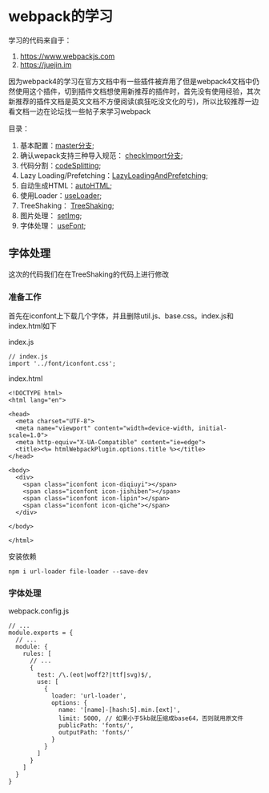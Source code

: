 # webpack的学习
学习的代码来自于：
1. https://www.webpackjs.com
2. https://juejin.im

因为webpack4的学习在官方文档中有一些插件被弃用了但是webpack4文档中仍然使用这个插件，切到插件文档想使用新推荐的插件时，首先没有使用经验，其次新推荐的插件文档是英文文档不方便阅读(疯狂吃没文化的亏)，所以比较推荐一边看文档一边在论坛找一些帖子来学习webpack

目录：

1. 基本配置：[master分支](https://github.com/ChunchunIsMe/studyWebpack "master");
2. 确认wepack支持三种导入规范： [checkImport分支](https://github.com/ChunchunIsMe/studyWebpack/tree/checkImport "checkImport");
3. 代码分割：[codeSplitting](https://github.com/ChunchunIsMe/studyWebpack/tree/codeSplitting "codeSplitting");
4. Lazy Loading/Prefetching：[LazyLoadingAndPrefetching](https://github.com/ChunchunIsMe/studyWebpack/tree/LazyLoadingAndPrefetching "LazyLoadingAndPrefetching");
5. 自动生成HTML：[autoHTML](https://github.com/ChunchunIsMe/studyWebpack/tree/autoHTML "autoHTML");
6. 使用Loader：[useLoader](https://github.com/ChunchunIsMe/studyWebpack/tree/useLoader "useLoader");
7. TreeShaking： [TreeShaking](https://github.com/ChunchunIsMe/studyWebpack/tree/TreeShaking "TreeShaking");
8. 图片处理： [setImg](https://github.com/ChunchunIsMe/studyWebpack/tree/setImg "setImg");
9. 字体处理： [useFont](https://github.com/ChunchunIsMe/studyWebpack/tree/useFont "useFont");

## 字体处理
这次的代码我们在在TreeShaking的代码上进行修改
### 准备工作
首先在iconfont上下载几个字体，并且删除util.js、base.css。index.js和index.html如下

index.js
```
// index.js
import '../font/iconfont.css';
```
index.html
```
<!DOCTYPE html>
<html lang="en">

<head>
  <meta charset="UTF-8">
  <meta name="viewport" content="width=device-width, initial-scale=1.0">
  <meta http-equiv="X-UA-Compatible" content="ie=edge">
  <title><%= htmlWebpackPlugin.options.title %></title>
</head>

<body>
  <div>
    <span class="iconfont icon-diqiuyi"></span>
    <span class="iconfont icon-jishiben"></span>
    <span class="iconfont icon-lipin"></span>
    <span class="iconfont icon-qiche"></span>
  </div>

</body>

</html>
```
安装依赖
```
npm i url-loader file-loader --save-dev
```
### 字体处理
webpack.config.js
```
// ...
module.exports = {
  // ...
  module: {
    rules: [
      // ...
      {
        test: /\.(eot|woff2?|ttf|svg)$/,
        use: [
          {
            loader: 'url-loader',
            options: {
              name: '[name]-[hash:5].min.[ext]',
              limit: 5000, // 如果小于5kb就压缩成base64，否则就用原文件
              publicPath: 'fonts/',
              outputPath: 'fonts/'
            }
          }
        ]
      }
    ]
  }
}
```